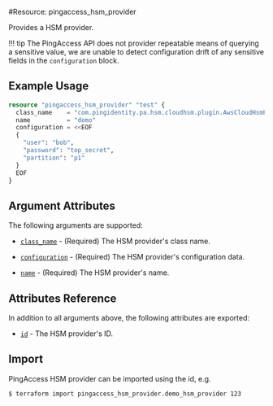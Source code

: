 #Resource: pingaccess_hsm_provider

Provides a HSM provider.

!!! tip
    The PingAccess API does not provider repeatable means of querying a sensitive value, we are unable to detect configuration drift of any sensitive fields in the `configuration` block.

## Example Usage
```terraform
resource "pingaccess_hsm_provider" "test" {
  class_name    = "com.pingidentity.pa.hsm.cloudhsm.plugin.AwsCloudHsmProvider"
  name          = "demo"
  configuration = <<EOF
  {
    "user": "bob",
    "password": "top_secret",
    "partition": "p1"
  }
  EOF
}
```

## Argument Attributes

The following arguments are supported:

- [`class_name`](#class_name) - (Required) The HSM provider's class name.

- [`configuration`](#configuration) - (Required) The HSM provider's configuration data.

- [`name`](#name) - (Required) The HSM provider's name.

## Attributes Reference

In addition to all arguments above, the following attributes are exported:

- [`id`](#id) - The HSM provider's ID.

## Import

PingAccess HSM provider can be imported using the id, e.g.

```
$ terraform import pingaccess_hsm_provider.demo_hsm_provider 123
```
